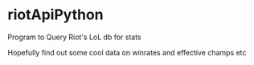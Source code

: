 # riotApiPython
Program to Query Riot's LoL db for stats

Hopefully find out some cool data on winrates and effective champs etc
